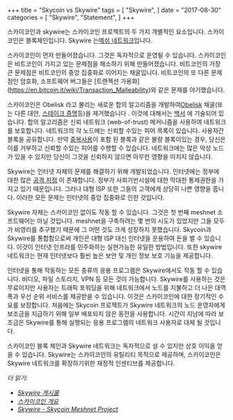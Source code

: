 +++
title = "Skycoin vs Skywire"
tags = [
    "Skywire",
]
date = "2017-08-30"
categories = [
    "Skywire",
    "Statement",
]
+++

스카이코인과 skywire는 스카이코인 프로젝트의 두 가지 개별적인 요소입니다.
스카이코인은 블록체인입니다. Skywire 는[메쉬 네트워크](https://en.wikipedia.org/wiki/Mesh_networking)입니다.

스카이코인이 먼저 만들어졌습니다. 그것은 독자적으로 운영될 수 있습니다.
스카이코인은 비트코인이 가지고 있는 문제점을 해소하기 위해 만들어졌습니다.
비트코인의 가장 큰 문제점은 비트코인의 중앙 집중화로 이어지는 채굴입니다.
비트코인의 또 다른 문제점인 암호화, 소프트웨어 버그들은 [트랜젝션 가용화]
(https://en.bitcoin.it/wiki/Transaction_Malleability)와 같은 문제를 야기했습니다.

스카이코인은 Obelisk 라고 불리는 새로운 합의 알고리즘을 개발하여[Obelisk](https://www.skycoin.net/whitepapers)
채굴(또는 다른 대안, [스테이크 증명](https://en.wikipedia.org/wiki/Proof-of-stake)등)을 제거했습니다 .
이것에 대해서는 [백서](https://www.skycoin.net/whitepapers) 에 기술되어 있습니다.
합의 알고리즘은 신뢰 네트워크 (web-of-trust) 메커니즘을 사용하여 네트워크를 보호합니다.
네트워크의 각 노드에는 신뢰할 수있는 피어 목록이 있습니다.
사용자간 블록을 공유합니다. 만약 [중복사용](https://en.wikipedia.org/wiki/Double-spending)이 
포함 된 블록과 같은 불량 블록이있는 경우, 당신은 이를 거부하고 신뢰할 수있는 피어를 수행할 수 있습니다.
네트워크에는 많은 악성 노드가 있을 수 있지만 당신이 그것을 신뢰하지 않으면 아무런 영향을 미치지 않습니다.

Skywire는 인터넷 자체의 문제를 해결하기 위해 개발되었습니다. 인터넷에는 정부에 대한
많은 [공격 지점](https://en.wikipedia.org/wiki/BGP_hijacking) 이 존재합니다.
정부가 사회기반시설에 대한 막대한 통제권한을 가지고 있기 때문입니다.
그러나 대형 ISP 또한 그들의 고객에게 상당히 나쁜 영향을 줍니다.
이러한 모든 문제는 인터넷의 중앙 집중화로 인한 것입니다.

Skywire 자체는 스카이코인 없이도 작동 할 수 있습니다. 그것은 첫 번째 meshnet 소프트웨어는 아닐 것입니다.
meshnet을 구축하려는 몇 번의 시도가 있었지만 그들 모두가 비영리를 추구했기 때문에 
그 어떤 것도 크게 성장하지 못했습니다.
Skycoin과 Skywire를 통합함으로써 개인은 대형 ISP 대신 인터넷을 운용하여 돈을 벌 수 있습니다.
이것이 인터넷 인프라를 민주화하는 실현가능한 유일한 방법입니다. 또한 skywire 네트워크는 
현재 인터넷보다 훨씬 높은 보안 및 개인 정보 보호 기능을 제공합니다.

인터넷을 통해 작동하는 모든 종류의 응용 프로그램은 Skywire에서도 작동 할 수 있습니다.
비디오, 파일 스토리지, VPN 등 모든 것이 가능합니다. Skywire를 사용하는 것은 무료이지만 
사용자는 트래픽 포워딩을 위해 네트워크에서 노드를 지불하고 더 나은 대역폭과 우선 순위 서비스를 
제공받을 수 있습니다. 이것은 스카이코인에 대한 장기적인 수요를 보장합니다. 
처음에는 Skycoin 프로젝트가 Skywire 네트워크의 노드 운영자에게 보조금을 지급하기 위해 
일부 배포되지 않은 동전을 사용합니다.
시간이 지남에 따라 보조금은 Skywire를 통해 실행되는 응용 프로그램의 네트워크 사용자로 대체 될 것입니다.

스카이코인 블록 체인과 Skywire 네트워크는 독자적으로 설 수 있지만 상호 이익을 얻을 수 있습니다.
Skywire는 스카이코인의 유틸리티 목적으로 제공하며, 
스카이코인은 Skywire 네트워크를 확장하기위한 재정적 인센티브를 제공합니다.

*더 읽기:*

* *[Skywire 게시물](/categories/skywire/)*
* *[스카이코인 개요](/overview/skycoin-overview/)*
* *[Skywire - Skycoin Meshnet Project](/overview/skywire---skycoin-meshnet-project/)*
